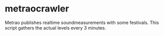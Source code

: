 # metraocrawler
Metrao publishes realtime soundmeasurements with some festivals. 
This script gathers the actual levels every 3 minutes.
